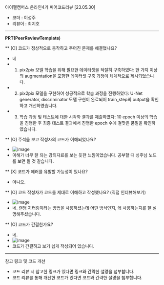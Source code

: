 아이펠캠퍼스 온라인4기 피어코드리뷰 [23.05.30]

- 코더 : 이성주
- 리뷰어 : 최지호

----------------------------------------------

**PRT(PeerReviewTemplate)**

** [O] 코드가 정상적으로 동작하고 주어진 문제를 해결했나요?   
  - 네
  - 1. pix2pix 모델 학습을 위해 필요한 데이터셋을 적절히 구축하였다: 한 가지 이상의 augmentation을 포함한 데이터셋 구축 과정이 체계적으로 제시되었습니다.
  - 2. pix2pix 모델을 구현하여 성공적으로 학습 과정을 진행하였다: U-Net generator, discriminator 모델 구현이 완료되어 train_step의 output을 확인하고 개선하였습니다.
  - 3. 학습 과정 및 테스트에 대한 시각화 결과를 제출하였다: 10 epoch 이상의 학습을 진행한 후 최종 테스트 결과에서 진행한 epoch 수에 걸맞은 품질을 확인하였습니다.

** [O] 주석을 보고 작성자의 코드가 이해되었나요?
  - ![image](https://github.com/traumasj201/aiffel_report/assets/79844211/fa4f6994-f1e4-441b-ad0c-ac2d49b74c42)
  - 이해가 너무 잘 되는 강의자료를 보는 듯한 느낌이었습니다. 공부할 때 성주님 노드를 보면 될 것 같습니다.

** [X] 코드가 에러를 유발할 가능성이 있나요?
  - 아니오.

** [O] 코드 작성자가 코드를 제대로 이해하고 작성했나요? (직접 인터뷰해보기)
  - ![image](https://github.com/traumasj201/aiffel_report/assets/79844211/ba59656b-4007-4e92-ba6f-531fbcba30fe)
  - 네. 랜덤 지터링이라는 방법을 사용하셨는데 어떤 방식인지, 왜 사용하는지를 잘 설명해주셨습니다.

** [O] 코드가 간결한가요?
  - 네.
  - ![image](https://github.com/traumasj201/aiffel_report/assets/79844211/4a2dc272-1e4c-4cee-b737-a9e7a3ad3cc7)
  - 코드가 간결하고 보기 쉽게 작성되어 있습니다.


----------------------------------------------

참고 링크 및 코드 개선
* 코드 리뷰 시 참고한 링크가 있다면 링크와 간략한 설명을 첨부합니다.
* 코드 리뷰를 통해 개선한 코드가 있다면 코드와 간략한 설명을 첨부합니다.
